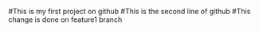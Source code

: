 #This is my first project on github
#This is the second line of github
#This change is done on feature1 branch
